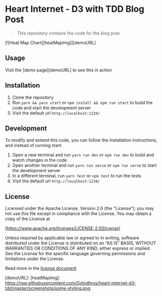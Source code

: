 # Heart Internet - D3 with TDD Blog Post

> This repository contains the code for the blog post

[![Heat Map Chart][heatMapImg]][demoURL]

## Usage
Visit the [demo page][demoURL] to see this in action

## Installation
1. Clone the repository
2. Run ```yarn && yarn start``` or ```npm install && npm run start``` to build the code and start the development server
3. Visit the default url ```http://localhost:1234/```


## Development
To modify and extend this code, you can follow the installation instructions, and instead of running start:
1. Open a new terminal and run ```yarn run dev``` or ```npm run dev``` to build and watch changes in the code
2. Open another terminal and run ```yarn run serve``` or ```npm run serve``` to start the development server
3. In a different terminal, run ```yarn test``` or ```npm test``` to run the tests
4. Visit the default url ```http://localhost:1234/```


## License
Licensed under the Apache License, Version 2.0 (the “License”);
you may not use this file except in compliance with the License.
You may obtain a copy of the License at

[https://www.apache.org/licenses/LICENSE-2.0][license]

Unless required by applicable law or agreed to in writing, software
distributed under the License is distributed on an “AS IS” BASIS,
WITHOUT WARRANTIES OR CONDITIONS OF ANY KIND, either express or implied.
See the License for the specific language governing permissions and
limitations under the License.

Read more in the [license document][licenseGithub]


[demoURL]:
[heatMapImg]: https://raw.githubusercontent.com/Golodhros/heart-internet-d3-tdd/master/screenshots/some-styling.png

[licenseGithub]: https://github.com/Golodhros/heart-internet-d3-tdd/blob/master/LICENSE.md
[license]: https://www.apache.org/licenses/LICENSE-2.0